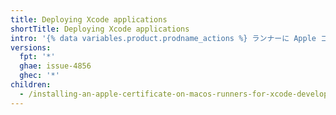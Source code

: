 ```yaml
---
title: Deploying Xcode applications
shortTitle: Deploying Xcode applications
intro: '{% data variables.product.prodname_actions %} ランナーに Apple コード署名証明書をインストールすることで、継続的インテグレーション (CI) ワークフロー内で Xcode アプリケーションに署名できます。'
versions:
  fpt: '*'
  ghae: issue-4856
  ghec: '*'
children:
  - /installing-an-apple-certificate-on-macos-runners-for-xcode-development
---
```


